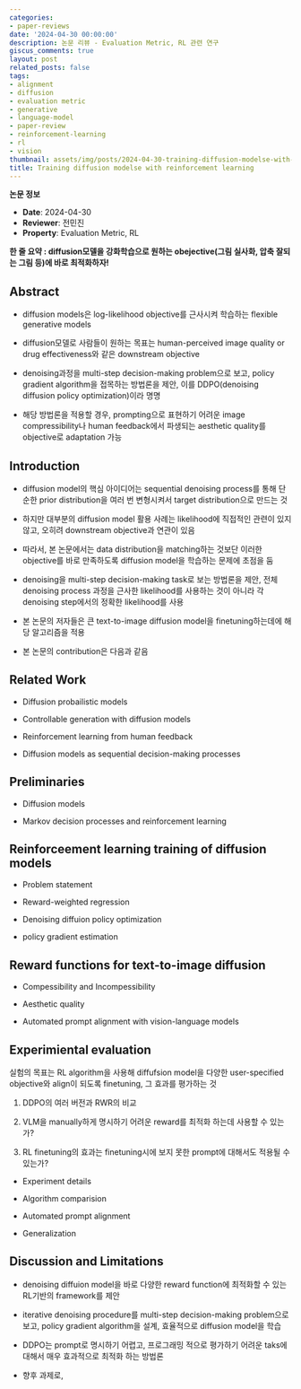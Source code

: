 ```yaml
---
categories:
- paper-reviews
date: '2024-04-30 00:00:00'
description: 논문 리뷰 - Evaluation Metric, RL 관련 연구
giscus_comments: true
layout: post
related_posts: false
tags:
- alignment
- diffusion
- evaluation metric
- generative
- language-model
- paper-review
- reinforcement-learning
- rl
- vision
thumbnail: assets/img/posts/2024-04-30-training-diffusion-modelse-with-reinforcement-learning/thumbnail.jpg
title: Training diffusion modelse with reinforcement learning
---
```


**논문 정보**
- **Date**: 2024-04-30
- **Reviewer**: 전민진
- **Property**: Evaluation Metric, RL

**한 줄 요약 : diffusion모델을 강화학습으로 원하는 obejective(그림 실사화, 압축 잘되는 그림 등)에 바로 최적화하자!**

## Abstract

- diffusion models은 log-likelihood objective를 근사시켜 학습하는 flexible generative models

- diffusion모델로 사람들이 원하는 목표는 human-perceived image quality or drug effectiveness와 같은 downstream objective

- denoising과정을 multi-step decision-making problem으로 보고, policy gradient algorithm을 접목하는 방법론을 제안, 이를 DDPO(denoising diffusion policy optimization)이라 명명

- 해당 방법론을 적용할 경우, prompting으로 표현하기 어려운 image compressibility나 human feedback에서 파생되는 aesthetic quality를 objective로 adaptation 가능

## Introduction

- diffusion model의 핵심 아이디어는 sequential denoising process를 통해 단순한 prior distribution을 여러 번 변형시켜서 target distribution으로 만드는 것

- 하지만 대부분의 diffusion model 활용 사례는 likelihood에 직접적인 관련이 있지 않고, 오히려 downstream objective과 연관이 있음

- 따라서, 본 논문에서는 data distribution을 matching하는 것보단 이러한 objective를 바로 만족하도록 diffusion model을 학습하는 문제에 초점을 둠

- denoising을 multi-step decision-making task로 보는 방법론을 제안, 전체 denoising process 과정을 근사한 likelihood를 사용하는 것이 아니라 각 denoising step에서의 정확한 likelihood를 사용

- 본 논문의 저자들은 큰 text-to-image diffusion model을 finetuning하는데에 해당 알고리즘을 적용

- 본 논문의 contribution은 다음과 같음

## Related Work

- Diffusion probailistic models

- Controllable generation with diffusion models

- Reinforcement learning from human feedback

- Diffusion models as sequential decision-making processes

## Preliminaries

- Diffusion models

- Markov decision processes and reinforcement learning

## Reinforceement learning training of diffusion models

- Problem statement

- Reward-weighted regression

- Denoising diffuion policy optimization

- policy gradient estimation

## Reward functions for text-to-image diffusion

- Compessibility and Incompessibility

- Aesthetic quality

- Automated prompt alignment with vision-language models

## Experimiental evaluation

실험의 목표는 RL algorithm을 사용해 diffufsion model을 다양한 user-specified objective와 align이 되도록 finetuning, 그 효과를 평가하는 것

1. DDPO의 여러 버전과 RWR의 비교

1. VLM을 manually하게 명시하기 어려운 reward를 최적화 하는데 사용할 수 있는가?

1. RL finetuning의 효과는 finetuning시에 보지 못한 prompt에 대해서도 적용될 수 있는가?

- Experiment details

- Algorithm comparision

- Automated prompt alignment

- Generalization

## Discussion and Limitations

- denoising diffuion model을 바로 다양한 reward function에 최적화할 수 있는 RL기반의 framework를 제안

- iterative denoising procedure를 multi-step decision-making problem으로 보고, policy gradient algorithm을 설계, 효율적으로 diffusion model을 학습

- DDPO는 prompt로 명시하기 어렵고, 프로그래밍 적으로 평가하기 어려운 taks에 대해서 매우 효과적으로 최적화 하는 방법론

- 향후 과제로, 
